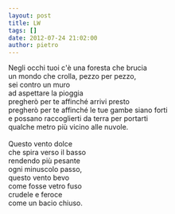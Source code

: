 ```yaml
---
layout: post
title: LW
tags: []
date: 2012-07-24 21:02:00
author: pietro
---
```

Negli occhi tuoi c'è una foresta che brucia<br/>un mondo che crolla, pezzo per pezzo,<br/>sei contro un muro<br/>ad aspettare la pioggia<br/>pregherò per te affinché arrivi presto<br/>pregherò per te affinché le tue gambe siano forti<br/>e possano raccoglierti da terra per portarti<br/>qualche metro più vicino alle nuvole.<br/><br/>Questo vento dolce<br/>che spira verso il basso<br/>rendendo più pesante<br/>ogni minuscolo passo,<br/>questo vento bevo<br/>come fosse vetro fuso<br/>crudele e feroce<br/>come un bacio chiuso.
